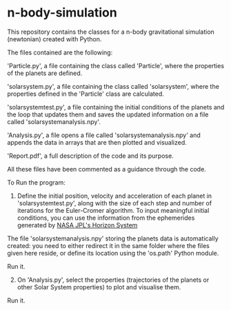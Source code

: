 # n-body-simulation
This repository contains the classes for a n-body gravitational simulation (newtonian) created with Python.

The files contained are the following:

'Particle.py', a file containing the class called 'Particle', where the properties of the planets are defined.

'solarsystem.py', a file containing the class called 'solarsystem', where the properties defined in the 
'Particle' class are calculated.

'solarsystemtest.py', a file containing the initial conditions of the planets and the loop that updates them
and saves the updated information on a file called 'solarsystemanalysis.npy'.

'Analysis.py', a file opens a file called 'solarsystemanalysis.npy' and appends the data in arrays that are 
then plotted and visualized.

'Report.pdf', a full description of the code and its purpose.

All these files have been commented as a guidance through the code.

To Run the program:

1) Define the initial position, velocity and acceleration of each planet in 'solarsystemtest.py', along with the size of each step and number of iterations for the Euler-Cromer algorithm. To input meaningful initial conditions, you can use the information from the ephemerides generated by [NASA JPL's Horizon System](https://ssd.jpl.nasa.gov/horizons/#cmd)

The file 'solarsystemanalysis.npy' storing the planets data is automatically created: you need to either redirect it in the same folder where the files given here reside, or define its location using the 'os.path' Python module.

Run it.

2) On 'Analysis.py', select the properties (trajectories of the planets or other Solar System properties) to plot and visualise them.

Run it.
